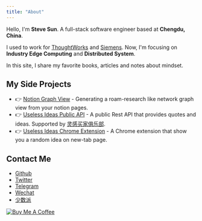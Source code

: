 ```yaml
---
title: "About"
---
```


Hello, I'm **Steve Sun**. A full-stack software engineer based at **Chengdu, China**.

I used to work for [ThoughtWorks](https://www.thoughtworks.com/) and [Siemens](https://www.siemens.com/global/en.html). Now, I'm focusing on **Industry Edge Computing** and **Distributed System**.

In this site, I share my favorite books, articles and notes about mindset.

## My Side Projects

- 👉 [Notion Graph View](https://github.com/stevedsun/notion-graph-view) - Generating a roam-research like network graph view from your notion pages.
- 👉 [Useless Ideas Public API](https://q24.io/useless) - A public Rest API that provides quotes and ideas. Supported by [灵感买家俱乐部](https://club.q24.io/).
- 👉 [Useless Ideas Chrome Extension](https://github.com/stevedsun/useless-idea-chrome-extension) - A Chrome extension that show you a random idea on new-tab page.

## Contact Me

- [Github](https://github.com/stevedsun)
- [Twitter](https://twitter.com/way2steve)
- [Telegram](https://t.me/poorRideoReception)
- [Wechat](https://mp.weixin.qq.com/s/zSNl-n4B9l9wyZYGVcnVJw)
- [少数派](https://sspai.com/u/radiowave/overview)

[![Buy Me A Coffee](https://cdn.buymeacoffee.com/buttons/v2/default-yellow.png?width=217px)](https://www.buymeacoffee.com/stevedsun)
